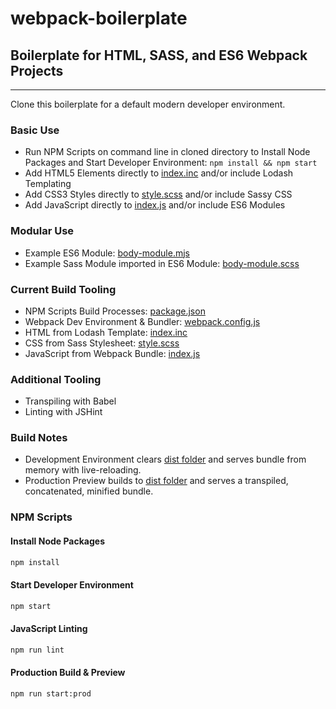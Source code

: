 # webpack-boilerplate
## Boilerplate for HTML, SASS, and ES6 Webpack Projects
---

Clone this boilerplate for a default modern developer environment.

### Basic Use
* Run NPM Scripts on command line in cloned directory to Install Node Packages and Start Developer Environment:
`npm install && npm start`
* Add HTML5 Elements directly to [index.inc](https://github.com/benmcnulty/webpack-boilerplate/blob/master/src/html/index.inc) and/or include Lodash Templating
* Add CSS3 Styles directly to [style.scss](https://github.com/benmcnulty/webpack-boilerplate/blob/master/src/css/style.scss) and/or include Sassy CSS
* Add JavaScript directly to [index.js](https://github.com/benmcnulty/webpack-boilerplate/blob/master/src/js/index.js) and/or include ES6 Modules

### Modular Use
* Example ES6 Module: [body-module.mjs](https://github.com/benmcnulty/webpack-boilerplate/blob/master/src/js/body-module.mjs)
* Example Sass Module imported in ES6 Module: [body-module.scss](https://github.com/benmcnulty/webpack-boilerplate/blob/master/src/css/body-module.scss)

### Current Build Tooling
* NPM Scripts Build Processes: [package.json](https://github.com/benmcnulty/webpack-boilerplate/blob/master/package.json)
* Webpack Dev Environment & Bundler: [webpack.config.js](https://github.com/benmcnulty/webpack-boilerplate/blob/master/webpack.config.js)
* HTML from Lodash Template: [index.inc](https://github.com/benmcnulty/webpack-boilerplate/blob/master/src/html/index.inc)
* CSS from Sass Stylesheet: [style.scss](https://github.com/benmcnulty/webpack-boilerplate/blob/master/src/css/style.scss)
* JavaScript from Webpack Bundle: [index.js](https://github.com/benmcnulty/webpack-boilerplate/blob/master/src/js/index.js)

### Additional Tooling
* Transpiling with Babel
* Linting with JSHint

### Build Notes
* Development Environment clears [dist folder](https://github.com/benmcnulty/webpack-boilerplate/blob/master/dist/) and serves bundle from memory with live-reloading.
* Production Preview builds to [dist folder](https://github.com/benmcnulty/webpack-boilerplate/blob/master/dist/) and serves a transpiled, concatenated, minified bundle.

### NPM Scripts
#### Install Node Packages
```sh
npm install
```

#### Start Developer Environment
```sh
npm start
```

#### JavaScript Linting
```sh
npm run lint
```

#### Production Build & Preview
```sh
npm run start:prod
```

